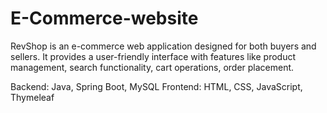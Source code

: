 # E-Commerce-website
RevShop is an e-commerce web application designed for both buyers and sellers. It provides a user-friendly interface with features like product management, search functionality, cart operations, order placement.

Backend: Java, Spring Boot, MySQL
Frontend: HTML, CSS, JavaScript, Thymeleaf

